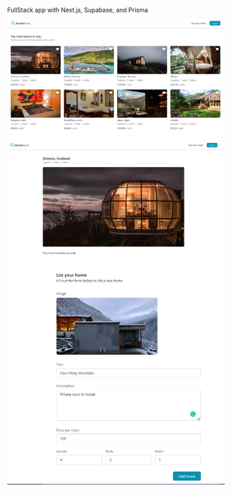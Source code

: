 

FullStack app with Next.js, Supabase, and Prisma


<img src="assets/1.jpg" alt="SupaVacation" width=1000 />
<img src="assets/2.jpg" alt="SupaVacation" width=1000 />
<img src="assets/3.jpg" alt="SupaVacation" width=1000 />

<br/>

